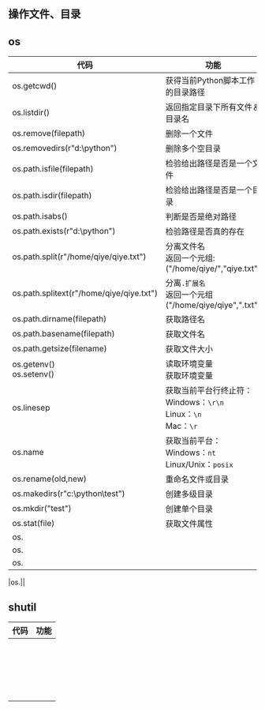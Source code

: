操作文件、目录
---
## os

|代码|功能|
|-|-|
|os.getcwd()|获得当前Python脚本工作的目录路径|
|os.listdir()|返回指定目录下所有文件＆目录名|
|os.remove(filepath)|删除一个文件|
|os.removedirs(r"d:\python")|删除多个空目录|
|os.path.isfile(filepath)|检验给出路径是否是一个文件|
|os.path.isdir(filepath)|检验给出路径是否是一个目录|
|os.path.isabs()|判断是否是绝对路径|
|os.path.exists(r"d:\python")|检验路径是否真的存在|
|os.path.split(r"/home/qiye/qiye.txt")|分离文件名<br>返回一个元组:("/home/qiye/","qiye.txt")|
|os.path.splitext(r"/home/qiye/qiye.txt")|分离`.扩展名`<br>返回一个元组("/home/qiye/qiye",".txt")|
|os.path.dirname(filepath)|获取路径名|
|os.path.basename(filepath)|获取文件名|
|os.path.getsize(filename)|获取文件大小|
|os.getenv()<br>os.setenv()|读取环境变量<br>获取环境变量|
|os.linesep|获取当前平台行终止符：<br>Windows：`\r\n`<br>Linux：`\n`<br>Mac：`\r`|
|os.name|获取当前平台：<br>Windows：`nt`<br>Linux/Unix：`posix`|
|os.rename(old,new)|重命名文件或目录|
|os.makedirs(r"c:\python\test")|创建多级目录|
|os.mkdir("test")|创建单个目录|
|os.stat(file)|获取文件属性|
|os.||
|os.||
|os.||

|os.||

## shutil
|代码|功能|
|-|-|
|||
|||
|||
|||
|||
|||
|||
|||
|||
|||
|||
|||
|||
|||
|||
|||
|||
|||
|||
|||
|||
